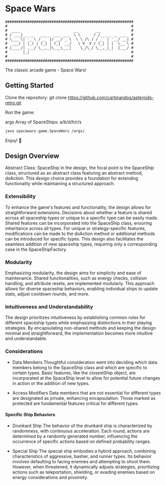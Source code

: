 # Space Wars

```
##########################################################
#                                                        #
#  ____                        __        __              #
# / ___| _ __   __ _  ___ ___  \ \      / /_ _ _ __ ___  #
# \___ \| '_ \ / _` |/ __/ _ \  \ \ /\ / / _` | '__/ __| #
#  ___) | |_) | (_| | (_|  __/   \ V  V / (_| | |  \__ \ #
# |____/| .__/ \__,_|\___\___|    \_/\_/ \__,_|_|  |___/ #
#       |_|                                              #
#                                                        #
##########################################################
```

The classic arcade game - Space Wars!

## Getting Started

Clone the repository: git clone <https://github.com/cartmandos/asteroids-retro.git>

Run the game:

args Array of SpaceShips: a/b/d/h/r/s

```bash
java spacewars.game.SpaceWars /args/
```

Enjoy! 🚀

## Design Overview

Abstract Class: SpaceShip
In the design, the focal point is the SpaceShip class,
structured as an abstract class featuring an abstract method,
doAction. This design choice provides a foundation for extending
functionality while maintaining a structured approach.

### Extensibility

To enhance the game's features and functionality,
the design allows for straightforward extensions.
Decisions about whether a feature is shared across all spaceship
types or unique to a specific type can be easily made. Shared
features can be incorporated into the SpaceShip class, ensuring
inheritance across all types. For unique or strategy-specific features,
modifications can be made to the doAction method or additional methods
can be introduced for specific types. This design also facilitates the
seamless addition of new spaceship types, requiring only a corresponding
case in the SpaceShipFactory.

### Modularity

Emphasizing modularity, the design aims for simplicity and ease of maintenance.
Shared functionalities, such as energy checks, collision handling,
and attribute resets, are implemented modularly.
This approach allows for diverse spaceship behaviors,
enabling individual ships to update stats, adjust cooldown rounds, and more.

### Intuitiveness and Understandability

The design prioritizes intuitiveness by establishing common rules for different
spaceship types while emphasizing distinctions in their playing strategies.
By encapsulating non-shared methods and keeping the design minimal and straightforward,
the implementation becomes more intuitive and understandable.

### Considerations

- Data Members
  Thoughtful consideration went into deciding which data members belong to
  the SpaceShip class and which are specific to certain types.
  Basic features, like the closestShip object,
  are incorporated at the SpaceShip level to allow for potential
  future changes in action or the addition of new types.

- Access Modifiers
  Data members that are not essential for different types are designated as private,
  enhancing encapsulation. Those marked as protected are fundamental
  features critical for different types.

#### Specific Ship Behaviors

- Drunkard Ship
  The behavior of the drunkard ship is characterized by randomness,
  with continuous acceleration. Each round,
  actions are determined by a randomly generated number,
  influencing the occurrence of specific actions based on defined probability ranges.

- Special Ship
  The special ship embodies a hybrid approach,
  combining characteristics of aggressive, basher,
  and runner types. Its behavior involves defaulting to facing enemies and attempting to shoot them.
  However, when threatened, it dynamically adjusts strategies,
  prioritizing actions such as teleportation, shielding,
  or evading enemies based on energy considerations and proximity.

```

```
